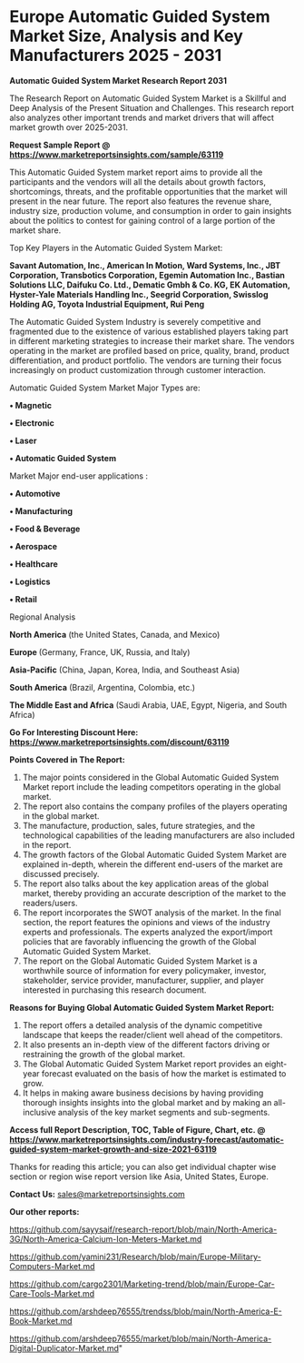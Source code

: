   # Europe Automatic Guided System Market Size, Analysis and Key Manufacturers 2025 - 2031

<strong>Automatic Guided System Market Research Report 2031</strong>

The Research Report on Automatic Guided System Market is a Skillful and Deep Analysis of the Present Situation and Challenges. This research report also analyzes other important trends and market drivers that will affect market growth over 2025-2031.

<strong>Request Sample Report @ <a href=https://www.marketreportsinsights.com/sample/63119>https://www.marketreportsinsights.com/sample/63119</a></strong>

This Automatic Guided System market report aims to provide all the participants and the vendors will all the details about growth factors, shortcomings, threats, and the profitable opportunities that the market will present in the near future. The report also features the revenue share, industry size, production volume, and consumption in order to gain insights about the politics to contest for gaining control of a large portion of the market share.

Top Key Players in the Automatic Guided System Market:

<strong>Savant Automation, Inc., American In Motion, Ward Systems, Inc., JBT Corporation, Transbotics Corporation, Egemin Automation Inc., Bastian Solutions LLC, Daifuku Co. Ltd., Dematic Gmbh & Co. KG, EK Automation, Hyster-Yale Materials Handling Inc., Seegrid Corporation, Swisslog Holding AG, Toyota Industrial Equipment, Rui Peng</strong>

The Automatic Guided System Industry is severely competitive and fragmented due to the existence of various established players taking part in different marketing strategies to increase their market share. The vendors operating in the market are profiled based on price, quality, brand, product differentiation, and product portfolio. The vendors are turning their focus increasingly on product customization through customer interaction.

Automatic Guided System Market Major Types are:

<strong>• Magnetic

• Electronic

• Laser

• Automatic Guided System</strong>

Market Major end-user applications :

<strong>• Automotive

• Manufacturing

• Food & Beverage

• Aerospace

• Healthcare

• Logistics

• Retail</strong>

Regional Analysis

</u><strong><b>North America</b></strong> (the United States, Canada, and Mexico)

<strong><b>Europe </b></strong>(Germany, France, UK, Russia, and Italy)

<strong><b>Asia-Pacific</b></strong> (China, Japan, Korea, India, and Southeast Asia)

<strong><b>South America</b></strong> (Brazil, Argentina, Colombia, etc.)

<strong><b>The Middle East and Africa</b></strong> (Saudi Arabia, UAE, Egypt, Nigeria, and South Africa)

<strong>Go For Interesting Discount Here: <a href=https://www.marketreportsinsights.com/discount/63119>https://www.marketreportsinsights.com/discount/63119</a></strong>

<strong>Points Covered in The Report:</strong>
<ol>
  <li>The major points considered in the Global Automatic Guided System Market report include the leading competitors operating in the global market.</li>
  <li>The report also contains the company profiles of the players operating in the global market.</li>
  <li>The manufacture, production, sales, future strategies, and the technological capabilities of the leading manufacturers are also included in the report.</li>
  <li>The growth factors of the Global Automatic Guided System Market are explained in-depth, wherein the different end-users of the market are discussed precisely.</li>
  <li>The report also talks about the key application areas of the global market, thereby providing an accurate description of the market to the readers/users.</li>
  <li>The report incorporates the SWOT analysis of the market. In the final section, the report features the opinions and views of the industry experts and professionals. The experts analyzed the export/import policies that are favorably influencing the growth of the Global Automatic Guided System Market.</li>
  <li>The report on the Global Automatic Guided System Market is a worthwhile source of information for every policymaker, investor, stakeholder, service provider, manufacturer, supplier, and player interested in purchasing this research document.</li>
</ol>
<strong>Reasons for Buying Global Automatic Guided System Market Report:</strong>

<ol>
  <li>The report offers a detailed analysis of the dynamic competitive landscape that keeps the reader/client well ahead of the competitors.</li>
  <li>It also presents an in-depth view of the different factors driving or restraining the growth of the global market.</li>
  <li>The Global Automatic Guided System Market report provides an eight-year forecast evaluated on the basis of how the market is estimated to grow.</li>
  <li>It helps in making aware business decisions by having providing thorough insights insights into the global market and by making an all-inclusive analysis of the key market segments and sub-segments.</li>
</ol>
<strong>Access full Report Description, TOC, Table of Figure, Chart, etc. @ <a href=https://www.marketreportsinsights.com/industry-forecast/automatic-guided-system-market-growth-and-size-2021-63119>https://www.marketreportsinsights.com/industry-forecast/automatic-guided-system-market-growth-and-size-2021-63119</a></strong>


Thanks for reading this article; you can also get individual chapter wise section or region wise report version like Asia, United States, Europe.

<strong>Contact Us:</strong>
sales@marketreportsinsights.com

<strong>Our other reports:</strong>

<a href=https://github.com/sayysaif/research-report/blob/main/North-America-3G/North-America-Calcium-Ion-Meters-Market.md>https://github.com/sayysaif/research-report/blob/main/North-America-3G/North-America-Calcium-Ion-Meters-Market.md</a>

<a href=https://github.com/yamini231/Research/blob/main/Europe-Military-Computers-Market.md>https://github.com/yamini231/Research/blob/main/Europe-Military-Computers-Market.md</a>

<a href=https://github.com/cargo2301/Marketing-trend/blob/main/Europe-Car-Care-Tools-Market.md>https://github.com/cargo2301/Marketing-trend/blob/main/Europe-Car-Care-Tools-Market.md</a>

<a href=https://github.com/arshdeep76555/trendss/blob/main/North-America-E-Book-Market.md>https://github.com/arshdeep76555/trendss/blob/main/North-America-E-Book-Market.md</a>

<a href=https://github.com/arshdeep76555/market/blob/main/North-America-Digital-Duplicator-Market.md>https://github.com/arshdeep76555/market/blob/main/North-America-Digital-Duplicator-Market.md</a>"
